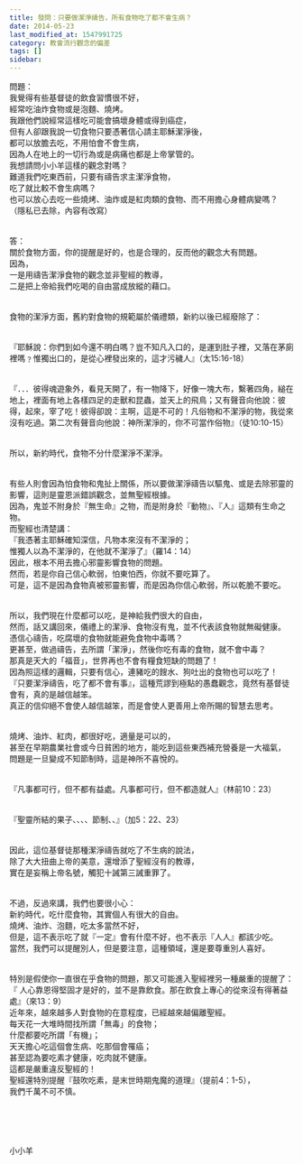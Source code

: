 ```yaml
---
title: 發問：只要做潔淨禱告，所有食物吃了都不會生病？
date: 2014-05-23
last_modified_at: 1547991725
category: 教會流行觀念的偏差
tags: []
sidebar: 
---
```


<p>問題： <br/>我覺得有些基督徒的飲食習慣很不好，<br/>經常吃油炸食物或是泡麵、燒烤。<br/>我跟他們說經常這樣吃可能會搞壞身體或得到癌症，<br/>但有人卻跟我說一切食物只要憑著信心請主耶穌潔淨後，<br/>都可以放膽去吃，不用怕會不會生病，<br/>因為人在地上的一切行為或是病痛也都是上帝掌管的。<br/>我想請問小小羊這樣的觀念對嗎？<br/>難道我們吃東西前，只要有禱告求主潔淨食物，<br/>吃了就比較不會生病嗎？<br/>也可以放心去吃一些燒烤、油炸或是紅肉類的食物、而不用擔心身體病變嗎？<br/>（隱私已去除，內容有改寫）<br/><!--more--><br/><br/>答：<br/>關於食物方面，你的提醒是好的，也是合理的，反而他的觀念大有問題。<br/>因為，<br/>一是用禱告潔淨食物的觀念並非聖經的教導，<br/>二是把上帝給我們吃喝的自由當成放縱的藉口。<br/> <br/><br/>食物的潔淨方面，舊約對食物的規範屬於儀禮類，新約以後已經廢除了：<br/> <br/><br/>『耶穌說：你們到如今還不明白嗎？豈不知凡入口的，是運到肚子裡，又落在茅廁裡嗎﹖惟獨出口的，是從心裡發出來的，這才污穢人』（太15:16-18）<br/> <br/><br/>『．．．彼得魂遊象外，看見天開了，有一物降下，好像一塊大布，繫著四角，縋在地上，裡面有地上各樣四足的走獸和昆蟲，並天上的飛鳥；又有聲音向他說：彼得，起來，宰了吃！彼得卻說：主啊，這是不可的！凡俗物和不潔淨的物，我從來沒有吃過。第二次有聲音向他說：神所潔淨的，你不可當作俗物』（徒10:10-15）<br/><br/><br/>所以，新約時代，食物不分什麼潔淨不潔淨。<br/><br/><br/>有些人則會因為怕食物和鬼扯上關係，所以要做潔淨禱告以驅鬼、或是去除邪靈的影響，這則是靈恩派錯誤觀念，並無聖經根據。<br/>因為，鬼並不附身於『無生命』之物，而是附身於『動物』、『人』這類有生命之物。<br/>而聖經也清楚講：<br/>『我憑著主耶穌確知深信，凡物本來沒有不潔淨的；<br/>惟獨人以為不潔淨的，在他就不潔淨了』（羅14：14）<br/>因此，根本不用去擔心邪靈影響食物的問題。<br/>然而，若是你自己信心軟弱，怕東怕西，你就不要吃算了。<br/>可是，這不是因為食物真被邪靈影響，而是因為你信心軟弱，所以乾脆不要吃。<br/> <br/><br/>所以，我們現在什麼都可以吃，是神給我們很大的自由，<br/>然而，話又講回來，儀禮上的潔淨、食物沒有鬼，並不代表該食物就無礙健康。<br/>憑信心禱告，吃腐壞的食物就能避免食物中毒嗎？<br/>更甚至，做過禱告，去所謂「潔淨」，然後你吃有毒的食物，就不會中毒？<br/>那真是天大的「福音」，世界再也不會有糧食短缺的問題了！<br/>因為照這樣的邏輯，只要有信心，連豬吃的餿水、狗吐出的食物也可以吃了！<br/>『只要潔淨禱告，吃了都不會有事』，這種荒謬到極點的愚蠢觀念，竟然有基督徒會有，真的是越信越笨。<br/>真正的信仰絕不會使人越信越笨，而是會使人更善用上帝所賜的智慧去思考。<br/> <br/><br/>燒烤、油炸、紅肉，都很好吃，適量是可以的，<br/>甚至在早期農業社會或今日貧困的地方，能吃到這些東西補充營養是一大福氣，<br/>問題是一旦變成不知節制時，這是神所不喜悅的。<br/> <br/><br/>『凡事都可行，但不都有益處。凡事都可行，但不都造就人』（林前10：23）<br/><br/><br/>『聖靈所結的果子、、、、節制、、』（加5：22、23） <br/><br/><br/>因此，這位基督徒那種潔淨禱告就吃了不生病的說法，<br/>除了大大扭曲上帝的美意，還增添了聖經沒有的教導，<br/>實在是妄稱上帝名號，觸犯十誡第三誡重罪了。<br/> <br/><br/>不過，反過來講，我們也要很小心：<br/>新約時代，吃什麼食物，其實個人有很大的自由。<br/>燒烤、油炸、泡麵，吃太多當然不好，<br/>但是，這不表示吃了就『一定』會有什麼不好，也不表示『人人』都該少吃。<br/>當然，我們可以提醒別人，但是要注意，這種領域，還是要尊重別人喜好。<br/><br/><br/>特別是假使你一直很在乎食物的問題，那又可能進入聖經裡另一種嚴重的提醒了：<br/>『 人心靠恩得堅固才是好的，並不是靠飲食。那在飲食上專心的從來沒有得著益處』（來13：9）<br/>近年來，越來越多人對食物的在意程度，已經越來越偏離聖經。<br/>每天花一大堆時間找所謂「無毒」的食物；<br/>什麼都要吃所謂「有機」；<br/>天天擔心吃這個會生病、吃那個會罹癌；<br/>甚至認為要吃素才健康，吃肉就不健康。<br/>這都是嚴重違反聖經的！<br/>聖經還特別提醒『鼓吹吃素，是末世時期鬼魔的道理』（提前4：1-5），<br/>我們千萬不可不慎。<br/><br/> <br/> <br/><br/><br/>小小羊<br/><br/><br/><br/><br/><br/> <br/><br/></p>